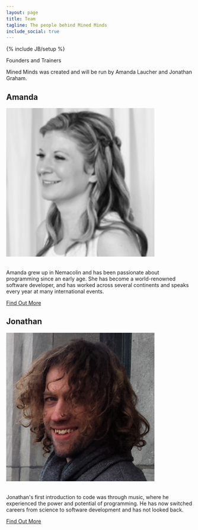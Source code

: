 ```yaml
---
layout: page
title: Team
tagline: The people behind Mined Minds
include_social: true
---
```

{% include JB/setup %}

<section id="research" class="centered">
  <p class="section-title"><span>Founders and Trainers</span></p>
  <p>Mined Minds was created and will be run by Amanda Laucher and Jonathan Graham. </p>
  <article class="research-item">
    <h2>Amanda</h2>
    <a href="https://twitter.com/pandamonial"><img src="/assets/images/Amanda.png" alt="Amanda" style="width:400px;height:400px;"></a><br><br>
    <p>Amanda grew up in Nemacolin and has been passionate about programming since an early age. She has become a world-renowned software developer, and has worked across several continents and speaks every year at many international events.</p>
    <div class="more">
      <a href="https://twitter.com/pandamonial" class="button">Find Out More</a>
    </div>
  </article>
  <article class="research-item">
    <h2>Jonathan</h2>
    <a href="http://jonathangraham.github.io/"><img src="/assets/images/Jon.png" alt="Amanda" style="width:400px;height:400px;"></a><br><br>
    <p>Jonathan's first introduction to code was through music, where he experienced the power and potential of programming. He has now switched careers from science to software development and has not looked back.</p>
    <div class="more">
      <a href="http://jonathangraham.github.io/" class="button">Find Out More</a>
    </div>
  </article>
</section>

